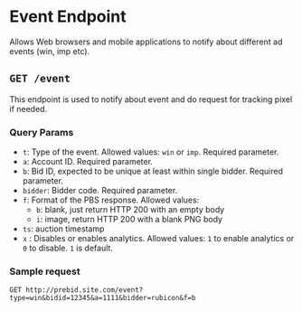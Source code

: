 # Event Endpoint

Allows Web browsers and mobile applications to notify about different ad events (win, imp etc).

## `GET /event` 

This endpoint is used to notify about event and do request for tracking pixel if needed.

### Query Params

- `t`: Type of the event. Allowed values: `win` or `imp`. Required parameter.
- `a`: Account ID. Required parameter.
- `b`: Bid ID, expected to be unique at least within single bidder. Required parameter.
- `bidder`: Bidder code. Required parameter.
- `f`: Format of the PBS response. Allowed values:
  - `b`: blank, just return HTTP 200 with an empty body
  - `i`: image, return HTTP 200 with a blank PNG body
- `ts`: auction timestamp
- `x` : Disables or enables analytics. Allowed values: `1` to enable analytics or `0` to disable. `1` is default.
### Sample request

`GET http://prebid.site.com/event?type=win&bidid=12345&a=1111&bidder=rubicon&f=b`
